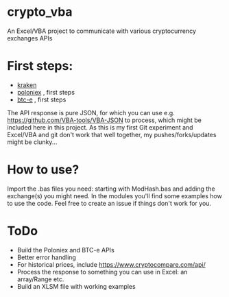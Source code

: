 # crypto_vba
An Excel/VBA project to communicate with various cryptocurrency exchanges APIs

# First steps:
- [kraken](https://www.kraken.com/)
- [poloniex](https://www.poloniex.com/) , first steps
- [btc-e](https://www.btc-e.com/) , first steps

The API response is pure JSON, for which you can use e.g. https://github.com/VBA-tools/VBA-JSON to process, which might be included here in this project.
As this is my first Git experiment and Excel/VBA and git don't work that well together, my pushes/forks/updates might be clunky...

# How to use?
Import the .bas files you need: starting with ModHash.bas and adding the exchange(s) you might need. In the modules you'll find some examples how to use the code. Feel free to create an issue if things don't work for you.

# ToDo
- Build the Poloniex and BTC-e APIs
- Better error handling
- For historical prices, include https://www.cryptocompare.com/api/
- Process the response to something you can use in Excel: an array/Range etc.
- Build an XLSM file with working examples